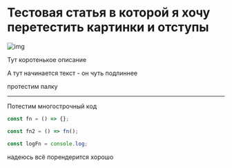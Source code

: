 # Тестовая статья в которой я хочу перетестить картинки и отступы
![img](https://habrastorage.org/webt/ml/ol/tf/mloltfdej3smwbfwex0yenx5e9c.png)

Тут коротенькое описание

А тут начинается текст - он чуть подлиннее

протестим палку

_________

Потестим многострочный код

```ts
const fn = () => {};

const fn2 = () => fn();

const logFn = console.log;

```


надеюсь всё порендерится хорошо
